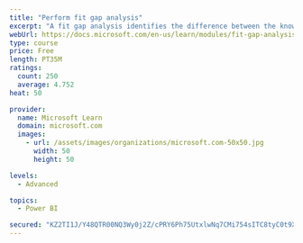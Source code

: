 ```yaml
---
title: "Perform fit gap analysis"
excerpt: "A fit gap analysis identifies the difference between the known requirements and the proposed or current solution. This module covers performing a fit gap analysis."
webUrl: https://docs.microsoft.com/en-us/learn/modules/fit-gap-analysis/
type: course
price: Free
length: PT35M
ratings:
  count: 250
  average: 4.752
heat: 50

provider:
  name: Microsoft Learn
  domain: microsoft.com
  images:
    - url: /assets/images/organizations/microsoft.com-50x50.jpg
      width: 50
      height: 50

levels:
  - Advanced

topics:
  - Power BI

secured: "KZ2TI1J/Y48QTR00NQ3Wy0j2Z/cPRY6Ph75UtxlwNq7CMi754sITC8tyC0t9XqFhI+wJEzcnKnHQ+C8+BCdVliQvlDgsTqwhFZFRh8d5p0TKXeAuPLnqd1CFdronfEJcMXUp2aJBzpY6svJ1y1bRSzOu1Da7FHEjyLhd/t9YlO+M29Koa5nF9BJJ13omVv6aZKI3KiiLQn8DDh5NIrnmnVz8Jeq0sXiCehiy+sazF4DSPxNDPwCVTNBOeURd+62VHhHarBQMAxULUrvRexNUzkAJx+7Kn9w4fdnHPnffoQ6QSKjx5vJm/ei6bxDwGCriyB+vfPsryrJ0KEEJ6JWEYrHKryUEGoda1/l2gJAJZ8v6GHerCcJSE0KzLShhfP6+HVRs+1C2CQE0/yCcqpFboA==;BMm4hUgmFUfOPNVIuQDUwg=="
---
```


